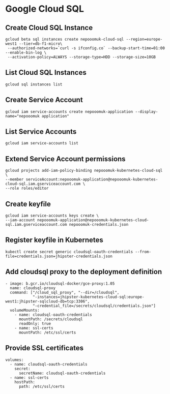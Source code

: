 # Google Cloud SQL

## Create Cloud SQL Instance
```
gcloud beta sql instances create nepooomuk-cloud-sql --region=europe-west1 --tier=db-f1-micro\
 --authorized-networks=`curl -s ifconfig.co` --backup-start-time=01:00 --enable-bin-log \
 --activation-policy=ALWAYS --storage-type=HDD --storage-size=10GB
 ```

## List Cloud SQL Instances
 ```
 gcloud sql instances list
  ```

## Create Service Account
 ```
gcloud iam service-accounts create nepooomuk-application --display-name="nepooomuk application"
 ```

## List Service Accounts
 ```
gcloud iam service-accounts list
 ```

## Extend Service Account permissions
 ```
gcloud projects add-iam-policy-binding nepooomuk-kubernetes-cloud-sql \
 --member serviceAccount:nepooomuk-application@nepooomuk-kubernetes-cloud-sql.iam.gserviceaccount.com \
 --role roles/editor
  ```

 ## Create keyfile
  ```
 gcloud iam service-accounts keys create \
--iam-account nepooomuk-application@nepooomuk-kubernetes-cloud-sql.iam.gserviceaccount.com nepooomuk-credentials.json
 ```

## Register keyfile in Kubernetes
 ```
kubectl create secret generic cloudsql-oauth-credentials --from-file=credentials.json=jhipster-credentials.json
 ```

## Add cloudsql proxy to the deployment definition
```
- image: b.gcr.io/cloudsql-docker/gce-proxy:1.05
  name: cloudsql-proxy
  command: ["/cloud_sql_proxy", "--dir=/cloudsql",
            "-instances=jhipster-kubernetes-cloud-sql:europe-west1:jhipster-sqlcloud-db=tcp:3306",
            "-credential_file=/secrets/cloudsql/credentials.json"]
  volumeMounts:
    - name: cloudsql-oauth-credentials
      mountPath: /secrets/cloudsql
      readOnly: true
    - name: ssl-certs
      mountPath: /etc/ssl/certs
```

## Provide SSL certificates
```
volumes:
  - name: cloudsql-oauth-credentials
    secret:
      secretName: cloudsql-oauth-credentials
  - name: ssl-certs
    hostPath:
      path: /etc/ssl/certs
```